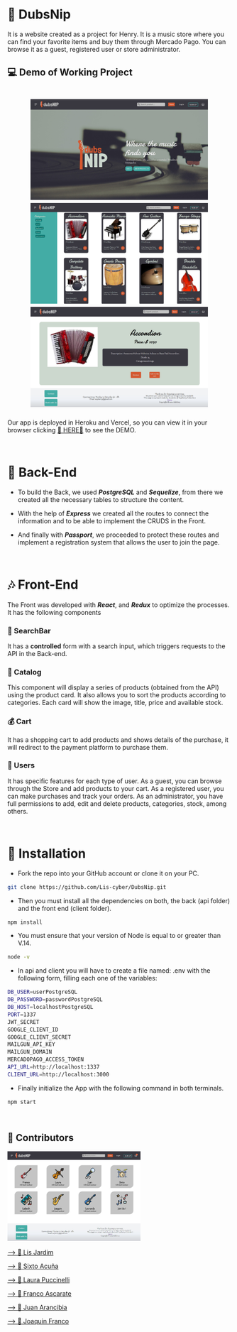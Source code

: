 # 🎸 DubsNip

It is a website created as a project for Henry. It is a music store where you can find your favorite items and buy them through Mercado Pago.
You can browse it as a guest, registered user or store administrator.

## 💻 Demo of Working Project

<h1 align="center">
  <img width="400px" src="client/src/media/imgs/picture1.jpeg" alt="picture1" />
  <img  width="400px" src="client/src/media/imgs/picture2.jpeg" alt="picture2" />
  <img  width="400px" src="client/src/media/imgs/picture3.jpeg" alt="picture3" />
</h1>

Our app is deployed in Heroku and Vercel, so you can view it in your browser clicking
<a href="https://dubsnip.dubsnip.vercel.app/" target="_blank" rel="noreferrer">🎵 HERE🎵</a> to see the DEMO.

<br>

# 🎼 Back-End

- To build the Back, we used **_PostgreSQL_** and **_Sequelize_**, from there we created all the necessary tables to structure the content.

- With the help of **_Express_** we created all the routes to connect the information and to be able to implement the CRUDS in the Front.

- And finally with **_Passport_**, we proceeded to protect these routes and implement a registration system that allows the user to join the page.

<br>

# 🎶 Front-End

The Front was developed with **_React_**, and **_Redux_** to optimize the processes. It has the following components

### 🔎 SearchBar

It has a **controlled** form with a search input, which triggers requests to the API in the Back-end.

### 📁 Catalog

This component will display a series of products (obtained from the API) using the product card. It also allows you to sort the products according to categories.
Each card will show the image, title, price and available stock.

### 💰 Cart

It has a shopping cart to add products and shows details of the purchase, it will redirect to the payment platform to purchase them.

### 🐶 Users

It has specific features for each type of user.
As a guest, you can browse through the Store and add products to your cart.
As a registered user, you can make purchases and track your orders.
As an administrator, you have full permissions to add, edit and delete products, categories, stock, among others.

<br>

# 🚀 Installation

- Fork the repo into your GitHub account or clone it on your PC.

```bash
git clone https://github.com/Lis-cyber/DubsNip.git
```

- Then you must install all the dependencies on both, the back (api folder) and the front end (client folder).

```bash
npm install
```

- You must ensure that your version of Node is equal to or greater than V.14.

```bash
node -v
```

- In api and client you will have to create a file named: .env with the following form, filling each one of the variables:

```bash
DB_USER=userPostgreSQL
DB_PASSWORD=passwordPostgreSQL
DB_HOST=localhostPostgreSQL
PORT=1337
JWT_SECRET
GOOGLE_CLIENT_ID
GOOGLE_CLIENT_SECRET
MAILGUN_API_KEY
MAILGUN_DOMAIN
MERCADOPAGO_ACCESS_TOKEN
API_URL=http://localhost:1337
CLIENT_URL=http://localhost:3000
```

- Finally initialize the App with the following command in both terminals.

```bash
npm start
```

<br>

## 🐙 Contributors

<span align="left">
  <img width="300px" src="client/src/media/imgs/picture4.jpeg" alt="picture4" />
  <a href="https://github.com/lis-cyber" target="_blank" rel="noreferrer">
    <p> --> 🎹 Lis Jardim </p>
  </a>
  <a href="https://github.com/sacunap" target="_blank" rel="noreferrer">
    <p> --> 🥁 Sixto Acuña </p>
  </a>
  <a href="https://github.com/laupucci" target="_blank" rel="noreferrer">
    <p> --> 🎻 Laura Puccinelli </p>
  </a>
  <a href="https://github.com/francoasc" target="_blank" rel="noreferrer">
    <p> --> 🎸 Franco Ascarate </p>
  </a>
  <a href="https://github.com/jucaran" target="_blank" rel="noreferrer">
    <p> --> 🎤 Juan Arancibia </p>
  </a>
  <a href="https://github.com/joafran" target="_blank" rel="noreferrer">
    <p> --> 🎷 Joaquin Franco </p>
  </a>
</span>
